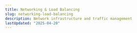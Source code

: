 ```yaml
---
title: Networking & Load Balancing
slug: networking-load-balancing
description: Network infrastructure and traffic management
lastUpdated: "2025-04-20"
---
```

